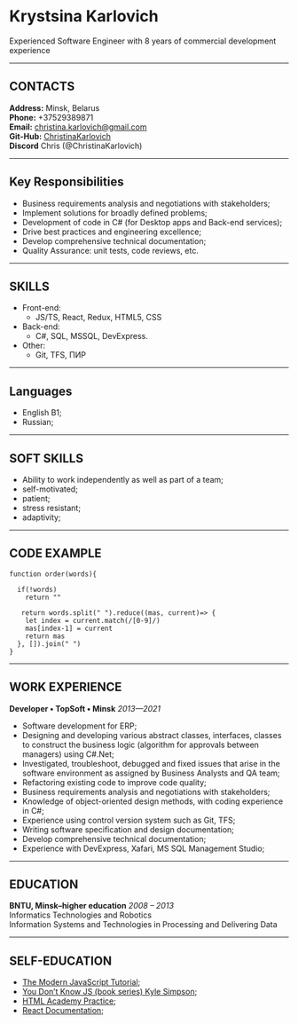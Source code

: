 # Krystsina Karlovich

Experienced Software Engineer with 8 years of commercial development experience

---

## CONTACTS

**Address:** Minsk, Belarus\
**Phone:** +37529389871\
**Email:** christina.karlovich@gmail.com\
**Git-Hub:** [ChristinaKarlovich](https://github.com/ChristinaKarlovich)\
**Discord** Chris (@ChristinaKarlovich)

---

## Key Responsibilities

- Business requirements analysis and negotiations with stakeholders;
- Implement solutions for broadly defined problems;
- Development of code in C# (for Desktop apps and Back-end services);
- Drive best practices and engineering excellence;
- Develop comprehensive technical documentation;
- Quality Assurance: unit tests, code reviews, etc.

---

## SKILLS

- Front-end:
  - JS/TS, React, Redux, HTML5, CSS
- Back-end:
  - C#, SQL, MSSQL, DevExpress.
- Other:
  - Git, TFS, ПИР

---

## Languages

- English B1;
- Russian;

---

## SOFT SKILLS

- Ability to work independently as well as part of a team;
- self-motivated;
- patient;
- stress resistant;
- adaptivity;

---

## CODE EXAMPLE

```
function order(words){

  if(!words)
    return ""

   return words.split(" ").reduce((mas, current)=> {
    let index = current.match(/[0-9]/)
    mas[index-1] = current
    return mas
  }, []).join(" ")
}
```

---

## WORK EXPERIENCE

**Developer • TopSoft • Minsk** _2013—2021_

- Software development for ERP;
- Designing and developing various abstract classes, interfaces, classes
  to construct the business logic (algorithm for approvals between
  managers) using C#.Net;
- Investigated, troubleshoot, debugged and fixed issues that arise in the
  software environment as assigned by Business Analysts and QA team;
- Refactoring existing code to improve code quality;
- Business requirements analysis and negotiations with stakeholders;
- Knowledge of object-oriented design methods, with coding experience
  in C#;
- Experience using control version system such as Git, TFS;
- Writing software specification and design documentation;
- Develop comprehensive technical documentation;
- Experience with DevExpress, Xafari, MS SQL Management Studio;

---

## EDUCATION

**BNTU, Minsk–higher education** _2008 – 2013_\
Informatics Technologies and Robotics\
Information Systems and Technologies in Processing and Delivering Data

---

## SELF-EDUCATION

- [The Modern JavaScript Tutorial](https://javascript.info/);
- [You Don’t Know JS (book series) Kyle Simpson](https://github.com/azat-io/you-dont-know-js-ru);
- [HTML Academy Practice](https://htmlacademy.ru/courses);
- [React Documentation](https://reactjs.org/);
